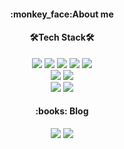 

<div align=center>
  <h4>:monkey_face:About me</h4>
 
</div>

<div align=center>
  <h4>🛠Tech Stack🛠</h4>
  <img src="https://img.shields.io/badge/HTML5-E34F26?style=flat&logo=HTML5&logoColor=white"/> 
  <img src="https://img.shields.io/badge/JavaScript-F7DF1E?style=flat&logo=JavaScript&logoColor=white"/> 
  <img src="https://img.shields.io/badge/CSS3-F43059?style=flat&logo=CSS3&logoColor=white"/> 
  <img src="https://img.shields.io/badge/Sass-CC6699?style=flat&logo=Sass&logoColor=white"/> 
  <img src="https://img.shields.io/badge/Bootstrap-7952B3?style=flat&logo=Bootstrap&logoColor=white"/> 
  <br>
  <img src="https://img.shields.io/badge/React-61DAFB?style=flat&logo=React&logoColor=white"/> 
  <img src="https://img.shields.io/badge/Vue-4FC08D?style=flat-square&logo=Vue.js&logoColor=white"/>
  <br>
  <img src="https://img.shields.io/badge/Git-F05032?style=flat&logo=Git&logoColor=white"/>
  <img src="https://img.shields.io/badge/VisualStudioCode-007ACC?style=flat&logo=VisualStudioCode&logoColor=white"/>
  
</div>



<div align=center> 
  <h4>:books: Blog</h4>
    <a href="https://yusunny.tistory.com/" target="_blank"><img src="https://img.shields.io/badge/Tistory-000000?style=flat&logo=HTML5&logoColor=white"/></a>
    <a href="https://sunnyil.notion.site/React-79b029ad0b80410386beeeac73f57770" target="_blank"><img src="https://img.shields.io/badge/Notion-000000?style=flat&logo=HTML5&logoColor=white"/></a>
</div>
